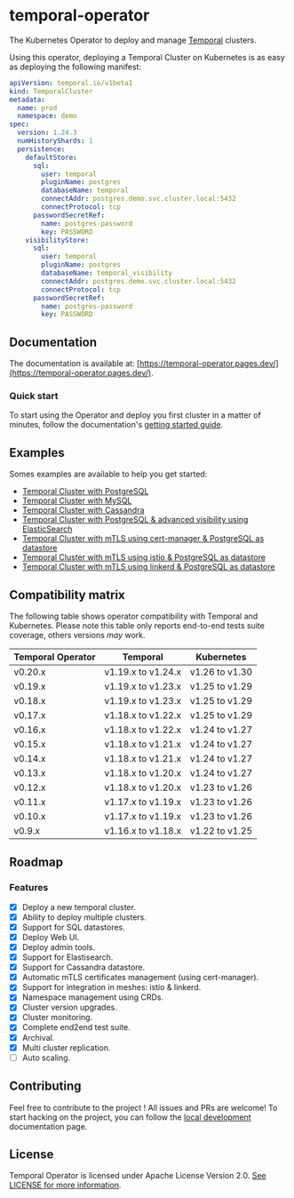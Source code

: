 # temporal-operator

The Kubernetes Operator to deploy and manage [Temporal](https://temporal.io/) clusters.

Using this operator, deploying a Temporal Cluster on Kubernetes is as easy as deploying the following manifest:

```yaml
apiVersion: temporal.io/v1beta1
kind: TemporalCluster
metadata:
  name: prod
  namespace: demo
spec:
  version: 1.24.3
  numHistoryShards: 1
  persistence:
    defaultStore:
      sql:
        user: temporal
        pluginName: postgres
        databaseName: temporal
        connectAddr: postgres.demo.svc.cluster.local:5432
        connectProtocol: tcp
      passwordSecretRef:
        name: postgres-password
        key: PASSWORD
    visibilityStore:
      sql:
        user: temporal
        pluginName: postgres
        databaseName: temporal_visibility
        connectAddr: postgres.demo.svc.cluster.local:5432
        connectProtocol: tcp
      passwordSecretRef:
        name: postgres-password
        key: PASSWORD
```

## Documentation

The documentation is available at: [https://temporal-operator.pages.dev/](https://temporal-operator.pages.dev/).

### Quick start

To start using the Operator and deploy you first cluster in a matter of minutes, follow the documentation's [getting started guide](https://temporal-operator.pages.dev/getting-started/).

## Examples

Somes examples are available to help you get started:

- [Temporal Cluster with PostgreSQL](https://github.com/alexandrevilain/temporal-operator/blob/main/examples/cluster-postgres)
- [Temporal Cluster with MySQL](https://github.com/alexandrevilain/temporal-operator/blob/main/examples/cluster-mysql)
- [Temporal Cluster with Cassandra](https://github.com/alexandrevilain/temporal-operator/blob/main/examples/cluster-cassandra)
- [Temporal Cluster with PostgreSQL & advanced visibility using ElasticSearch](https://github.com/alexandrevilain/temporal-operator/blob/main/examples/cluster-postgres-es)
- [Temporal Cluster with mTLS using cert-manager & PostgreSQL as datastore](https://github.com/alexandrevilain/temporal-operator/blob/main/examples/cluster-mtls)
- [Temporal Cluster with mTLS using istio & PostgreSQL as datastore](https://github.com/alexandrevilain/temporal-operator/blob/main/examples/cluster-mtls-istio)
- [Temporal Cluster with mTLS using linkerd & PostgreSQL as datastore](https://github.com/alexandrevilain/temporal-operator/blob/main/examples/cluster-mtls-linkerd)


## Compatibility matrix

The following table shows operator compatibility with Temporal and Kubernetes.
Please note this table only reports end-to-end tests suite coverage, others versions *may* work.

| Temporal Operator      | Temporal           | Kubernetes     |
|------------------------|--------------------|----------------|
| v0.20.x                | v1.19.x to v1.24.x | v1.26 to v1.30 |
| v0.19.x                | v1.19.x to v1.23.x | v1.25 to v1.29 |
| v0.18.x                | v1.19.x to v1.23.x | v1.25 to v1.29 |
| v0.17.x                | v1.18.x to v1.22.x | v1.25 to v1.29 |
| v0.16.x                | v1.18.x to v1.22.x | v1.24 to v1.27 |
| v0.15.x                | v1.18.x to v1.21.x | v1.24 to v1.27 |
| v0.14.x                | v1.18.x to v1.21.x | v1.24 to v1.27 |
| v0.13.x                | v1.18.x to v1.20.x | v1.24 to v1.27 |
| v0.12.x                | v1.18.x to v1.20.x | v1.23 to v1.26 |
| v0.11.x                | v1.17.x to v1.19.x | v1.23 to v1.26 |
| v0.10.x                | v1.17.x to v1.19.x | v1.23 to v1.26 |
| v0.9.x                 | v1.16.x to v1.18.x | v1.22 to v1.25 |

## Roadmap

### Features

- [x] Deploy a new temporal cluster.
- [x] Ability to deploy multiple clusters.
- [x] Support for SQL datastores.
- [x] Deploy Web UI.
- [x] Deploy admin tools.
- [x] Support for Elastisearch.
- [x] Support for Cassandra datastore.
- [x] Automatic mTLS certificates management (using cert-manager).
- [x] Support for integration in meshes: istio & linkerd.
- [x] Namespace management using CRDs.
- [x] Cluster version upgrades.
- [x] Cluster monitoring.
- [x] Complete end2end test suite.
- [x] Archival.
- [x] Multi cluster replication.
- [ ] Auto scaling.

## Contributing

Feel free to contribute to the project ! All issues and PRs are welcome!
To start hacking on the project, you can follow the [local development](https://temporal-operator.pages.dev/contributing/local-development/) documentation page.

## License

Temporal Operator is licensed under Apache License Version 2.0. [See LICENSE for more information](https://github.com/alexandrevilain/temporal-operator/blob/main/LICENSE).
